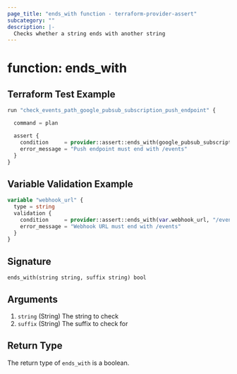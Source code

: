 ```yaml
---
page_title: "ends_with function - terraform-provider-assert"
subcategory: ""
description: |-
  Checks whether a string ends with another string
---
```


# function: ends_with



## Terraform Test Example

```terraform
run "check_events_path_google_pubsub_subscription_push_endpoint" {

  command = plan

  assert {
    condition     = provider::assert::ends_with(google_pubsub_subscription.example.push_config.push_endpoint, "/events")
    error_message = "Push endpoint must end with /events"
  }
}
```

## Variable Validation Example

```terraform
variable "webhook_url" {
  type = string
  validation {
    condition     = provider::assert::ends_with(var.webhook_url, "/events")
    error_message = "Webhook URL must end with /events"
  }
}
```

## Signature

<!-- signature generated by tfplugindocs -->
```text
ends_with(string string, suffix string) bool
```

## Arguments

<!-- arguments generated by tfplugindocs -->
1. `string` (String) The string to check
1. `suffix` (String) The suffix to check for


## Return Type

The return type of `ends_with` is a boolean.
